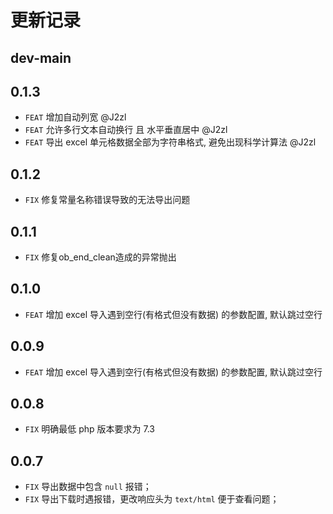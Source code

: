 # 更新记录

## dev-main

## 0.1.3

- `FEAT` 增加自动列宽 @J2zl
- `FEAT` 允许多行文本自动换行 且 水平垂直居中 @J2zl
- `FEAT` 导出 excel 单元格数据全部为字符串格式, 避免出现科学计算法 @J2zl

## 0.1.2

- `FIX` 修复常量名称错误导致的无法导出问题

## 0.1.1

- `FIX` 修复ob_end_clean造成的异常抛出

## 0.1.0

- `FEAT` 增加 excel 导入遇到空行(有格式但没有数据) 的参数配置, 默认跳过空行

## 0.0.9

- `FEAT` 增加 excel 导入遇到空行(有格式但没有数据) 的参数配置, 默认跳过空行

## 0.0.8

- `FIX` 明确最低 php 版本要求为 7.3

## 0.0.7

- `FIX` 导出数据中包含 `null` 报错；
- `FIX` 导出下载时遇报错，更改响应头为 `text/html` 便于查看问题；
